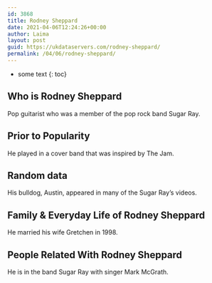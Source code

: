 ```yaml
---
id: 3868
title: Rodney Sheppard
date: 2021-04-06T12:24:26+00:00
author: Laima
layout: post
guid: https://ukdataservers.com/rodney-sheppard/
permalink: /04/06/rodney-sheppard/
---
```


* some text
{: toc}


## Who is Rodney Sheppard
                  
                  
                  
Pop guitarist who was a member of the pop rock band Sugar Ray.
                  
              
            
              
            
                
                
                
## Prior to Popularity
                  
                  
                  
He played in a cover band that was inspired by The Jam.
                  
              
            
              
            
                
                
                
## Random data
                  
                  
                  
His bulldog, Austin, appeared in many of the Sugar Ray&#8217;s videos.
                  
              
            
              
            
                
                
                
## Family & Everyday Life of Rodney Sheppard
                  
                  
                  
He married his wife Gretchen in 1998.
                  
              
            
              
            
                
                
                
## People Related With Rodney Sheppard
                  
                  
                  
He is in the band Sugar Ray with singer Mark McGrath.
                  
              
            
              
            
                
              
            
              
              
            
            
              
            
          
          
          